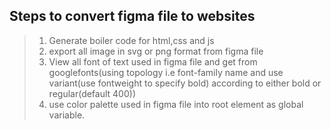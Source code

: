 ## Steps to convert figma file to websites
> 1. Generate boiler code for html,css and js
> 2. export all image in svg or png format from figma file
> 3. View all font of text used in figma file and get from googlefonts(using topology i.e font-family name and use variant(use fontweight to specify bold) according to either bold or regular(default 400))
> 4. use color palette used in figma file into root element as global variable.
> 